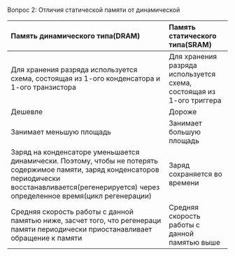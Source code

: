 ﻿#
Вопрос 2: Отличия статической памяти от динамической

| Память динамического типа\(DRAM\) | Память статического типа\(SRAM\) |
| :--- | :--- |
| Для хранения разряда используется схема, состоящая из 1-ого конденсатора и 1-ого транзистора | Для хранения разряда используется схема, состоящая из 1-ого триггера |
| Дешевле | Дороже |
| Занимает меньшую площадь | Занимает большую площадь |
| Заряд на конденсаторе уменьшается динамически. Поэтому, чтобы не потерять содержимое памяти, заряд конденсаторов периодически восстанавливается\(регенерируется\) через определенное время\(цикл регенерации\) | Заряд сохраняется во времени |
| Средняя скорость работы с данной памятью ниже, засчет того, что регенераци памяти периодически приостанавливает обращение к памяти | Средняя скорость работы с данной памятью выше |